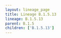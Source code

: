 ```yaml
---
layout: lineage_page
title: Lineage B.1.5.13
lineage: B.1.5.13
parent: B.1.5
children: ['B.1.5.13']
---
```


